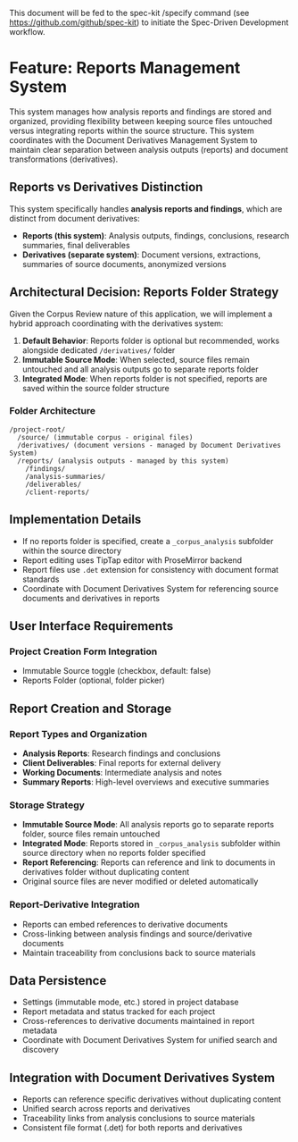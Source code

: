 This document will be fed to the spec-kit /specify command (see https://github.com/github/spec-kit) to initiate the Spec-Driven Development workflow.

# Feature: Reports Management System

This system manages how analysis reports and findings are stored and organized, providing flexibility between keeping source files untouched versus integrating reports within the source structure. This system coordinates with the Document Derivatives Management System to maintain clear separation between analysis outputs (reports) and document transformations (derivatives).

## Reports vs Derivatives Distinction

This system specifically handles **analysis reports and findings**, which are distinct from document derivatives:

- **Reports (this system)**: Analysis outputs, findings, conclusions, research summaries, final deliverables
- **Derivatives (separate system)**: Document versions, extractions, summaries of source documents, anonymized versions

## Architectural Decision: Reports Folder Strategy

Given the Corpus Review nature of this application, we will implement a hybrid approach coordinating with the derivatives system:

1. **Default Behavior**: Reports folder is optional but recommended, works alongside dedicated `/derivatives/` folder
2. **Immutable Source Mode**: When selected, source files remain untouched and all analysis outputs go to separate reports folder
3. **Integrated Mode**: When reports folder is not specified, reports are saved within the source folder structure

### Folder Architecture

```
/project-root/
  /source/ (immutable corpus - original files)
  /derivatives/ (document versions - managed by Document Derivatives System)
  /reports/ (analysis outputs - managed by this system)
    /findings/
    /analysis-summaries/
    /deliverables/
    /client-reports/
```

## Implementation Details

- If no reports folder is specified, create a `_corpus_analysis` subfolder within the source directory
- Report editing uses TipTap editor with ProseMirror backend
- Report files use `.det` extension for consistency with document format standards
- Coordinate with Document Derivatives System for referencing source documents and derivatives in reports

## User Interface Requirements

### Project Creation Form Integration

- Immutable Source toggle (checkbox, default: false)
- Reports Folder (optional, folder picker)

## Report Creation and Storage

### Report Types and Organization

- **Analysis Reports**: Research findings and conclusions
- **Client Deliverables**: Final reports for external delivery
- **Working Documents**: Intermediate analysis and notes
- **Summary Reports**: High-level overviews and executive summaries

### Storage Strategy

- **Immutable Source Mode**: All analysis reports go to separate reports folder, source files remain untouched
- **Integrated Mode**: Reports stored in `_corpus_analysis` subfolder within source directory when no reports folder specified
- **Report Referencing**: Reports can reference and link to documents in derivatives folder without duplicating content
- Original source files are never modified or deleted automatically

### Report-Derivative Integration

- Reports can embed references to derivative documents
- Cross-linking between analysis findings and source/derivative documents
- Maintain traceability from conclusions back to source materials

## Data Persistence

- Settings (immutable mode, etc.) stored in project database
- Report metadata and status tracked for each project
- Cross-references to derivative documents maintained in report metadata
- Coordinate with Document Derivatives System for unified search and discovery

## Integration with Document Derivatives System

- Reports can reference specific derivatives without duplicating content
- Unified search across reports and derivatives
- Traceability links from analysis conclusions to source materials
- Consistent file format (.det) for both reports and derivatives
